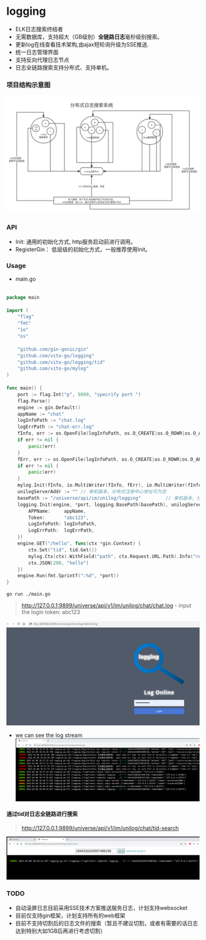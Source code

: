 # logging
- ELK日志搜索终结者
- 无需数据库，支持超大（GB级别）**全链路日志**毫秒级别搜索。
- 更新log在线查看技术架构,由ajax短轮询升级为SSE推送.
- 统一日志管理界面
- 支持反向代理日志节点
- 日志全链路搜索支持分布式、支持单机。

### 项目结构示意图
![avatar](images/logging.png)

### API
- Init:   通用的初始化方式, http服务启动前进行调用。
- RegisterGin： 低层级的初始化方式，一般推荐使用Init。

### Usage
- main.go

```go

package main

import (
	"flag"
	"fmt"
	"io"
	"os"

	"github.com/gin-gonic/gin"
	"github.com/vito-go/logging"
	"github.com/vito-go/logging/tid"
	"github.com/vito-go/mylog"
)

func main() {
	port := flag.Int("p", 9899, "specrify port ")
	flag.Parse()
	engine := gin.Default()
	appName := "chat"
	logInfoPath := "chat.log"
	logErrPath := "chat-err.log"
	fInfo, err := os.OpenFile(logInfoPath, os.O_CREATE|os.O_RDWR|os.O_APPEND, 0644)
	if err != nil {
		panic(err)
	}
	fErr, err := os.OpenFile(logInfoPath, os.O_CREATE|os.O_RDWR|os.O_APPEND, 0644)
	if err != nil {
		panic(err)
	}
	mylog.Init(fInfo, io.MultiWriter(fInfo, fErr), io.MultiWriter(fInfo, fErr), "tid")
	unilogServerAddr := "" // 单机版本，分布式注册中心地址可为空
	basePath := "/universe/api/im/unilog/logging"         // 单机版本，分布式注册中心地址可为空
	logging.Init(engine, *port, logging.BasePath(basePath), unilogServerAddr, logging.Config{
		APPName:     appName,
		Token:       "abc123",
		LogInfoPath: logInfoPath,
		LogErrPath:  logErrPath,
	})
	engine.GET("/hello", func(ctx *gin.Context) {
		ctx.Set("tid", tid.Get())
		mylog.Ctx(ctx).WithField("path", ctx.Request.URL.Path).Info("request==>")
		ctx.JSON(200, "hello")
	})
	engine.Run(fmt.Sprintf(":%d", *port))
}

```

```shell
go run ./main.go
```
> http://127.0.0.1:9899/universe/api/v1/im/unilog/chat/chat.log
    -  input the login token: abc123

![avatar](images/login.png)

- we can see the log stream
![avatar](images/log.png)

#### 通过tid对日志全链路进行搜索
> http://127.0.0.1:9899/universe/api/v1/im/unilog/chat/tid-search

![avatar](images/tid-search.png)

### TODO
- 自动滚屏日志目前采用SSE技术方案推送服务日志，计划支持websocket
- 目前仅支持gin框架，计划支持所有的web框架
- 目前不支持切割后的日志文件的搜索（暂且不建议切割，或者有需要的话日志达到特别大如1GB后再进行考虑切割）
